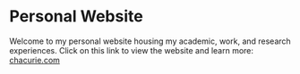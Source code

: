 # Personal Website
Welcome to my personal website housing my academic, work, and research experiences. Click on this link to view the website and learn more: [chacurie.com](chacurie.com)
